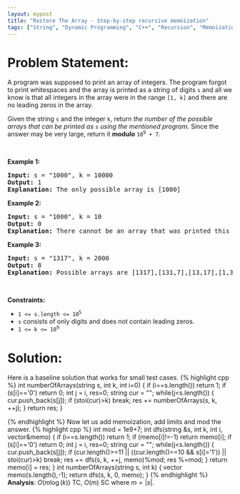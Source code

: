 ```yaml
---
layout: mypost
title: "Restore The Array - Step-by-step recursive memoization"
tags: ["String", "Dynamic Programming", "C++", "Recursion", "Memoization", "Hard"]
---
```

# Problem Statement:
<p>A program was supposed to print an array of integers. The program forgot to print whitespaces and the array is printed as a string of digits <code>s</code> and all we know is that all integers in the array were in the range <code>[1, k]</code> and there are no leading zeros in the array.</p>

<p>Given the string <code>s</code> and the integer <code>k</code>, return <em>the number of the possible arrays that can be printed as </em><code>s</code><em> using the mentioned program</em>. Since the answer may be very large, return it <strong>modulo</strong> <code>10<sup>9</sup> + 7</code>.</p>

<p>&nbsp;</p>
<p><strong class="example">Example 1:</strong></p>

<pre>
<strong>Input:</strong> s = &quot;1000&quot;, k = 10000
<strong>Output:</strong> 1
<strong>Explanation:</strong> The only possible array is [1000]
</pre>

<p><strong class="example">Example 2:</strong></p>

<pre>
<strong>Input:</strong> s = &quot;1000&quot;, k = 10
<strong>Output:</strong> 0
<strong>Explanation:</strong> There cannot be an array that was printed this way and has all integer &gt;= 1 and &lt;= 10.
</pre>

<p><strong class="example">Example 3:</strong></p>

<pre>
<strong>Input:</strong> s = &quot;1317&quot;, k = 2000
<strong>Output:</strong> 8
<strong>Explanation:</strong> Possible arrays are [1317],[131,7],[13,17],[1,317],[13,1,7],[1,31,7],[1,3,17],[1,3,1,7]
</pre>

<p>&nbsp;</p>
<p><strong>Constraints:</strong></p>

<ul>
	<li><code>1 &lt;= s.length &lt;= 10<sup>5</sup></code></li>
	<li><code>s</code> consists of only digits and does not contain leading zeros.</li>
	<li><code>1 &lt;= k &lt;= 10<sup>9</sup></code></li>
</ul>

# Solution:
Here is a baseline solution that works for small test cases.
 {% highlight cpp %} 
int numberOfArrays(string s, int k, int i=0) 
{
    if (i==s.length()) return 1;
    if (s[i]=='0') return 0;
    int j = i, res=0;
    string cur = "";
    while(j<s.length())
    {
        cur.push_back(s[j]);
        if (stoi(cur)>k) break;
        res += numberOfArrays(s, k, ++j);
    }
    return res;
}

 {% endhighlight %}
Now let us add memoization, add limits and mod the answer. 
 {% highlight cpp %} 
int mod = 1e9+7;
int dfs(string &s, int k, int i, vector<int>&memo)
{
    if (i==s.length()) return 1;
    if (memo[i]!=-1) return memo[i];
    if (s[i]=='0') return 0;
    int j = i, res=0;
    string cur = "";
    while(j<s.length())
    {
        cur.push_back(s[j]);
        if (cur.length()>=11 || ((cur.length()==10 && s[i]>'1')) || stoi(cur)>k) break;
        res += dfs(s, k, ++j, memo)%mod;
        res %=mod;
    }
    return memo[i] = res;
}
int numberOfArrays(string s, int k) 
{
    vector<int> memo(s.length(),-1);
    return dfs(s, k, 0, memo);
}
 {% endhighlight %}
**Analysis**: $O(m\log(k))$ TC, $O(m)$ SC where $m=\vert s \vert$.